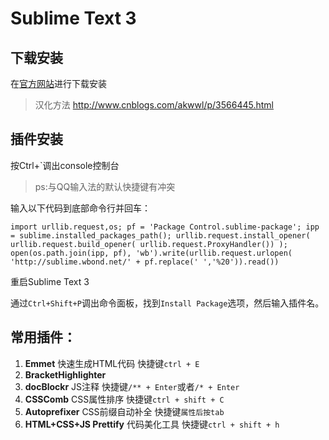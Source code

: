 # Sublime Text 3  
## 下载安装  
在[官方网站](http://www.sublimetext.com/3)进行下载安装
> 汉化方法 http://www.cnblogs.com/akwwl/p/3566445.html

## 插件安装  
按Ctrl+`调出console控制台
> ps:与QQ输入法的默认快捷键有冲突  

输入以下代码到底部命令行并回车：

	import urllib.request,os; pf = 'Package Control.sublime-package'; ipp = sublime.installed_packages_path(); urllib.request.install_opener( urllib.request.build_opener( urllib.request.ProxyHandler()) ); open(os.path.join(ipp, pf), 'wb').write(urllib.request.urlopen( 'http://sublime.wbond.net/' + pf.replace(' ','%20')).read())

重启Sublime Text 3

通过`Ctrl+Shift+P`调出命令面板，找到`Install Package`选项，然后输入插件名。

## 常用插件：	 
1. **Emmet** 快速生成HTML代码 快捷键`ctrl + E`
2. **BracketHighlighter**   
3. **docBlockr** JS注释 快捷键`/** + Enter`或者`/* + Enter`
4. **CSSComb** CSS属性排序 快捷键`ctrl + shift + C`
5. **Autoprefixer** CSS前缀自动补全 快捷键`属性后按tab`
6. **HTML+CSS+JS Prettify** 代码美化工具 快捷键`ctrl + shift + h`